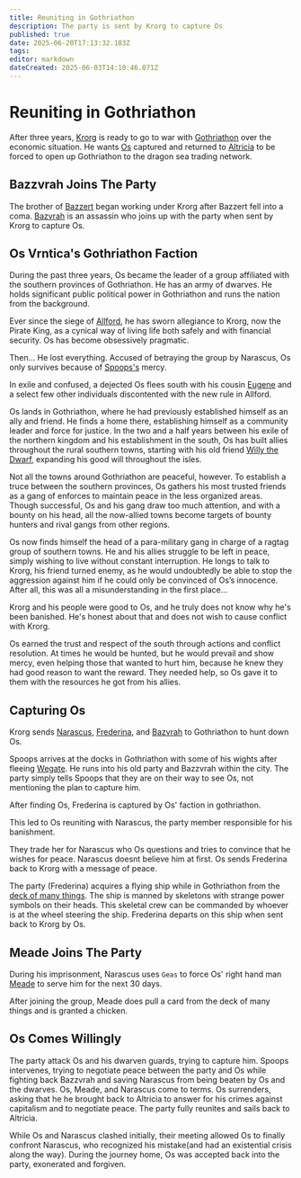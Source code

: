 ```yaml
---
title: Reuniting in Gothriathon
description: The party is sent by Krorg to capture Os
published: true
date: 2025-06-20T17:13:32.183Z
tags: 
editor: markdown
dateCreated: 2025-06-03T14:10:46.071Z
---
```


# Reuniting in Gothriathon
After three years, [Krorg](/characters/krorg) is ready to go to war with [Gothriathon](/locations/Mardun/Gothriathon) over the economic situation. He wants [Os](/characters/os) captured and returned to [Altricia](/locations/Mardun/Allford) to be forced to open up Gothriathon to the dragon sea trading network.


## Bazzvrah Joins The Party
The brother of [Bazzert](/characters/bazzert) began working under Krorg after Bazzert fell into a coma. [Bazvrah](/characters/Bazvrah) is an assassin who joins up with the party when sent by Krorg to capture Os.


## Os Vrntica's Gothriathon Faction
During the past three years, Os became the leader of a group affiliated with the southern provinces of Gothriathon. He has an army of dwarves. He holds significant public political power in Gothriathon and runs the nation from the background.

Ever since the siege of [Allford](/locations/Mardun/Allford), he has sworn allegiance to Krorg, now the Pirate King, as a cynical way of living life both safely and with financial security. Os has become obsessively pragmatic.

Then... He lost everything. Accused of betraying the group by Narascus, Os only survives because of [Spoops's](/characters/spoops) mercy.

In exile and confused, a dejected Os flees south with his cousin [Eugene](/characters/eugene-vrntica) and a select few other individuals discontented with the new rule in Allford.

Os lands in Gothriathon, where he had previously established himself as an ally and friend. He finds a home there, establishing himself as a community leader and force for justice. In the two and a half years between his exile of the northern kingdom and his establishment in the south, Os has built allies throughout the rural southern towns, starting with his old friend [Willy the Dwarf](/characters/willy-the-dwarf), expanding his good will throughout the isles.

Not all the towns around Gothriathon are peaceful, however. To establish a truce between the southern provinces, Os gathers his most trusted friends as a gang of enforces to maintain peace in the less organized areas. Though successful, Os and his gang draw too much attention, and with a bounty on his head, all the now-allied towns become targets of bounty hunters and rival gangs from other regions.

Os now finds himself the head of a para-military gang in charge of a ragtag group of southern towns. He and his allies struggle to be left in peace, simply wishing to live without constant interruption. He longs to talk to Krorg, his friend turned enemy, as he would undoubtedly be able to stop the aggression against him if he could only be convinced of Os’s innocence. After all, this was all a misunderstanding in the first place…

Krorg and his people were good to Os, and he truly does not know why he's been banished. He's honest about that and does not wish to cause conflict with Krorg.

Os earned the trust and respect of the south through actions and conflict resolution. At times he would be hunted, but he would prevail and show mercy, even helping those that wanted to hurt him, because he knew they had good reason to want the reward. They needed help, so Os gave it to them with the resources he got from his allies.


## Capturing Os
Krorg sends [Narascus](/characters/Narascus), [Frederina](/characters/Frederina), and [Bazvrah](/characters/Bazvrah) to Gothriathon to hunt down Os.

Spoops arrives at the docks in Gothriathon with some of his wights after fleeing [Wegate](/locations/Mardun/Wegate). He runs into his old party and Bazzvrah within the city. The party simply tells Spoops that they are on their way to see Os, not mentioning the plan to capture him.

After finding Os, Frederina is captured by Os' faction in gothriathon. 

This led to Os reuniting with Narascus, the party member responsible for his banishment. 

They trade her for Narascus who Os questions and tries to convince that he wishes for peace. Narascus doesnt believe him at first. Os sends Frederina back to Krorg with a message of peace.

The party (Frederina) acquires a flying ship while in Gothriathon from the [deck of many things](/items/Deck_Of_Many_Things). The ship is manned by skeletons with strange power symbols on their heads. This skeletal crew can be commanded by whoever is at the wheel steering the ship. Frederina departs on this ship when sent back to Krorg by Os.


## Meade Joins The Party
During his imprisonment, Narascus uses `Geas` to force Os' right hand man [Meade](/characters/meade) to serve him for the next 30 days. 

After joining the group, Meade does pull a card from the deck of many things and is granted a chicken.


## Os Comes Willingly
The party attack Os and his dwarven guards, trying to capture him. Spoops intervenes, trying to negotiate peace between the party and Os while fighting back Bazzvrah and saving Narascus from being beaten by Os and the dwarves. Os, Meade, and Narascus come to terms. Os surrenders, asking that he he brought back to Altricia to answer for his crimes against capitalism and to negotiate peace. The party fully reunites and sails back to Altricia.

While Os and Narascus clashed initially, their meeting allowed Os to finally confront Narascus, who recognized his mistake(and had an existential crisis along the way). During the journey home, Os was accepted back into the party, exonerated and forgiven.